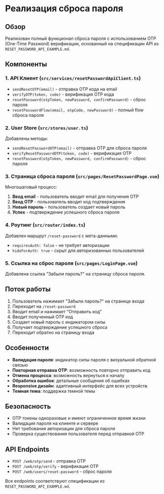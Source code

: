 # Реализация сброса пароля

## Обзор

Реализован полный функционал сброса пароля с использованием OTP (One-Time Password) верификации, основанный на спецификации API из `RESET_PASSWORD_API_EXAMPLE.md`.

## Компоненты

### 1. API Клиент (`src/services/resetPasswordApiClient.ts`)

- `sendResetOTP(email)` - отправка OTP кода на email
- `verifyOTP(token, code)` - верификация OTP кода
- `resetPassword(otpToken, newPassword, confirmPassword)` - сброс пароля
- `resetPasswordFlow(email, otpCode, newPassword)` - полный flow сброса пароля

### 2. User Store (`src/stores/user.ts`)

Добавлены методы:
- `sendResetPasswordOTP(email)` - отправка OTP для сброса пароля
- `verifyResetPasswordOTP(token, code)` - верификация OTP
- `resetPassword(otpToken, newPassword, confirmPassword)` - сброс пароля

### 3. Страница сброса пароля (`src/pages/ResetPasswordPage.vue`)

Многошаговый процесс:
1. **Ввод email** - пользователь вводит email для получения OTP
2. **Ввод OTP** - пользователь вводит код подтверждения
3. **Новый пароль** - пользователь создает новый пароль
4. **Успех** - подтверждение успешного сброса пароля

### 4. Роутинг (`src/router/index.ts`)

Добавлен маршрут `/reset-password` с мета-данными:
- `requiresAuth: false` - не требует авторизации
- `hideForAuth: true` - скрыт для авторизованных пользователей

### 5. Ссылка на сброс пароля (`src/pages/LoginPage.vue`)

Добавлена ссылка "Забыли пароль?" на страницу сброса пароля.

## Поток работы

1. Пользователь нажимает "Забыли пароль?" на странице входа
2. Переходит на `/reset-password`
3. Вводит email и нажимает "Отправить код"
4. Вводит полученный OTP код
5. Создает новый пароль с индикатором силы
6. Получает подтверждение успешного сброса
7. Переходит обратно на страницу входа

## Особенности

- **Валидация пароля**: индикатор силы пароля с визуальной обратной связью
- **Повторная отправка OTP**: возможность повторно отправить код
- **Отмена процесса**: возможность вернуться к началу
- **Обработка ошибок**: детальные сообщения об ошибках
- **Responsive дизайн**: адаптивный интерфейс для всех устройств
- **Темная тема**: поддержка темной темы

## Безопасность

- OTP токены одноразовые и имеют ограниченное время жизни
- Валидация пароля на клиенте и сервере
- Нет требования авторизации для сброса пароля
- Проверка существования пользователя перед отправкой OTP

## API Endpoints

- `POST /web/otp/send` - отправка OTP
- `POST /web/otp/verify` - верификация OTP
- `POST /web/users/reset-password` - сброс пароля

Все endpoints соответствуют спецификации из `RESET_PASSWORD_API_EXAMPLE.md`.

